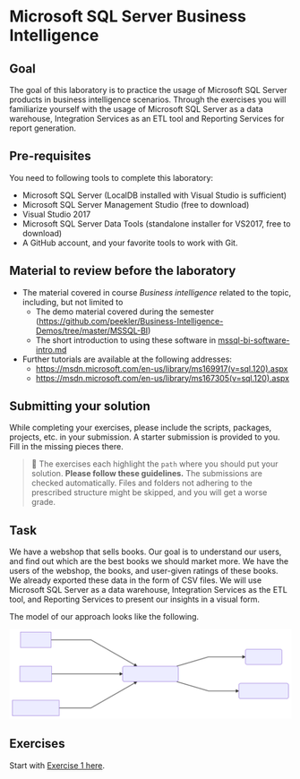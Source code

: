# Microsoft SQL Server Business Intelligence

## Goal

The goal of this laboratory is to practice the usage of Microsoft SQL Server products in business intelligence scenarios. Through the exercises you will familiarize yourself with the usage of Microsoft SQL Server as a data warehouse, Integration Services as an ETL tool and Reporting Services for report generation.

## Pre-requisites

You need to following tools to complete this laboratory:

- Microsoft SQL Server (LocalDB installed with Visual Studio is sufficient)
- Microsoft SQL Server Management Studio (free to download)
- Visual Studio 2017
- Microsoft SQL Server Data Tools (standalone installer for VS2017, free to download)
- A GitHub account, and your favorite tools to work with Git.

## Material to review before the laboratory

- The material covered in course _Business intelligence_ related to the topic, including, but not limited to
  - The demo material covered during the semester (<https://github.com/peekler/Business-Intelligence-Demos/tree/master/MSSQL-BI>)
  - The short introduction to using these software in [mssql-bi-software-intro.md](mssql-bi-software-intro.md)
- Further tutorials are available at the following addresses:
  - <https://msdn.microsoft.com/en-us/library/ms169917(v=sql.120).aspx>
  - <https://msdn.microsoft.com/en-us/library/ms167305(v=sql.120).aspx>

## Submitting your solution

While completing your exercises, please include the scripts, packages, projects, etc. in your submission. A starter submission is provided to you. Fill in the missing pieces there.

> :memo: The exercises each highlight the `path` where you should put your solution. **Please follow these guidelines.** The submissions are checked automatically. Files and folders not adhering to the prescribed structure might be skipped, and you will get a worse grade.

## Task

We have a webshop that sells books. Our goal is to understand our users, and find out which are the best books we should market more. We have the users of the webshop, the books, and user-given ratings of these books. We already exported these data in the form of CSV files. We will use Microsoft SQL Server as a data warehouse, Integration Services as the ETL tool, and Reporting Services to present our insights in a visual form.

The model of our approach looks like the following.

![Overview of the process](images/exercise/process-overview.svg)

## Exercises

Start with [Exercise 1 here](exercise1.md).
